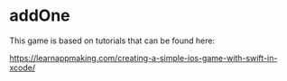 # addOne

This game is based on tutorials that can be found here:

https://learnappmaking.com/creating-a-simple-ios-game-with-swift-in-xcode/
